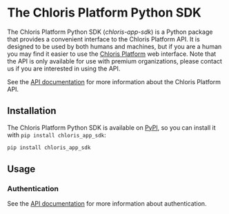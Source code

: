 # The Chloris Platform Python SDK

The Chloris Platform Python SDK (_chloris-app-sdk_) is a Python package that provides a convenient interface to the Chloris Platform API. It is designed to be used by both humans and machines, but if you are a human you may find it easier to use the [Chloris Platform](https://app.chloris.earth/) web interface. Note that the API is only available for use with premium organizations, please contact us if you are interested in using the API.

See the [API documentation](https://app.chloris.earth/docs/index.html) for more information about the Chloris Platform API.

## Installation

The Chloris Platform Python SDK is available on [PyPI](https://pypi.org/project/chloris_app_sdk/), so you can install it with `pip install chloris_app_sdk`:

```bash
pip install chloris_app_sdk
```

## Usage


### Authentication

See the [API documentation](https://app.chloris.earth/docs/index.html) for more information about authentication.

